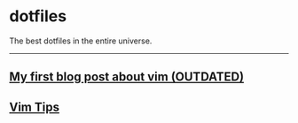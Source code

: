# dotfiles

The best dotfiles in the entire universe.

---------
## [My first blog post about vim (OUTDATED)](http://lucasfcosta.com/2016/09/25/How-I-Learned-to-Stop-Worrying-and-Love-vIM.html)

## [Vim Tips](http://localhost:4000/2017/01/23/Quick-vIM-Tips-That-Will-Save-Your-Life.html)
